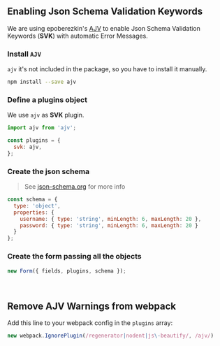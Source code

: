 ## Enabling Json Schema Validation Keywords

We are using epoberezkin's [AJV](https://github.com/epoberezkin/ajv) to enable Json Schema Validation Keywords (**SVK**) with automatic Error Messages.

### Install `AJV`
`ajv` it's not included in the package, so you have to install it manually.

```bash
npm install --save ajv
```

### Define a plugins object

We use `ajv` as **SVK** plugin.

```javascript
import ajv from 'ajv';

const plugins = {
  svk: ajv,
};
```

### Create the json schema

> See [json-schema.org](http://json-schema.org) for more info

```javascript
const schema = {
  type: 'object',
  properties: {
    username: { type: 'string', minLength: 6, maxLength: 20 },
    password: { type: 'string', minLength: 6, maxLength: 20 }
  }
};
```

### Create the form passing all the objects

```javascript
new Form({ fields, plugins, schema });
```

<br>

## Remove AJV Warnings from webpack

Add this line to your webpack config in the `plugins` array:

```javascript
new webpack.IgnorePlugin(/regenerator|nodent|js\-beautify/, /ajv/)
```
